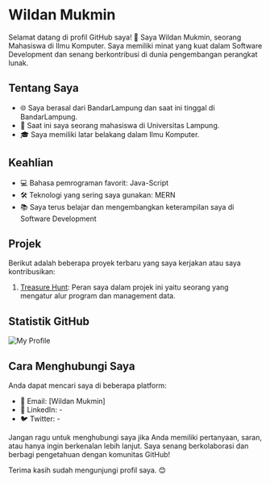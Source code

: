 # Wildan Mukmin

Selamat datang di profil GitHub saya! 👋 Saya Wildan Mukmin, seorang Mahasiswa di Ilmu Komputer. Saya memiliki minat yang kuat dalam Software Development dan senang berkontribusi di dunia pengembangan perangkat lunak.

## Tentang Saya

- 🌐 Saya berasal dari BandarLampung dan saat ini tinggal di BandarLampung.
- 💼 Saat ini saya seorang mahasiswa di Universitas Lampung.
- 🎓 Saya memiliki latar belakang dalam Ilmu Komputer.

## Keahlian

- 💻 Bahasa pemrograman favorit: Java-Script
- 🛠️ Teknologi yang sering saya gunakan: MERN
- 📚 Saya terus belajar dan mengembangkan keterampilan saya di Software Development

## Projek

Berikut adalah beberapa proyek terbaru yang saya kerjakan atau saya kontribusikan:

1. [Treasure Hunt](https://github.com/WildanMukmin/ProjectUAS): Peran saya dalam projek ini yaitu seorang yang mengatur alur program dan management data.


## Statistik GitHub

![My Profile](https://github.com/WildanMukmin)

## Cara Menghubungi Saya

Anda dapat mencari saya di beberapa platform:

- 📧 Email: [Wildan Mukmin]
- 💬 LinkedIn: -
- 🐦 Twitter: -

Jangan ragu untuk menghubungi saya jika Anda memiliki pertanyaan, saran, atau hanya ingin berkenalan lebih lanjut. Saya senang berkolaborasi dan berbagi pengetahuan dengan komunitas GitHub!

Terima kasih sudah mengunjungi profil saya. 😊
